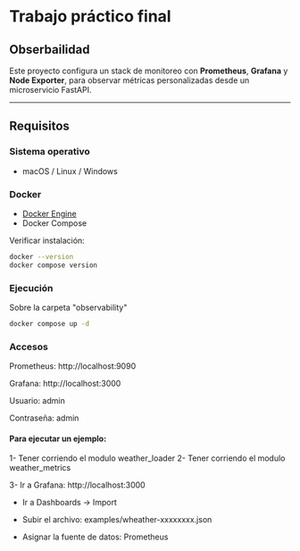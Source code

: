 # Trabajo práctico final


## Obserbailidad

Este proyecto configura un stack de monitoreo con **Prometheus**, **Grafana** y **Node Exporter**, para observar métricas personalizadas desde un microservicio FastAPI.

---

##  Requisitos

###  Sistema operativo
- macOS / Linux / Windows  

###  Docker
- [Docker Engine](https://docs.docker.com/get-docker/)
- Docker Compose

Verificar instalación:
```bash
docker --version
docker compose version
```

###  Ejecución

Sobre la carpeta "observability" 
```bash
docker compose up -d
```

### Accesos

Prometheus: http://localhost:9090

Grafana: http://localhost:3000

Usuario: admin

Contraseña: admin

#### Para ejecutar un ejemplo:

1- Tener corriendo el modulo weather_loader
2- Tener corriendo el modulo weather_metrics

3- Ir a Grafana: http://localhost:3000

- Ir a Dashboards → Import

- Subir el archivo: examples/wheather-xxxxxxxx.json

- Asignar la fuente de datos: Prometheus
